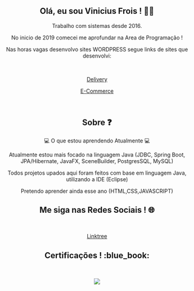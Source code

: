 <h2 align="center">Olá, eu sou Vinicius Frois ! 👨‍💻 </h2>
<p align="center">Trabalho com sistemas desde 2016. </p>
<p align="center">No inicio de 2019 comecei me aprofundar na Area de Programação ! </p>
<p align="center">Nas horas vagas desenvolvo sites WORDPRESS segue links de sites que desenvolvi:</p><br>
<p align="center"><a href="https://rangobomdelivery.com.br/">Delivery</a></p>
<p align="center"><a href="https://uzzemarte.com.br/">E-Commerce</a></p><br>

<h2 align="center"> Sobre ❓</h2>
<p align="center">💻 O que estou aprendendo Atualmente 💻</p>
<p align="center">Atualmente estou mais focado na linguagem Java (JDBC, Spring Boot, JPA/Hibernate, JavaFX, SceneBuilder, PostgresSQL, MySQL)</p>
<p align="center">Todos projetos upados aqui foram feitos com base em linguagem Java, utilizando a IDE (Eclipse)</p>
<p align="center">Pretendo aprender  ainda esse ano (HTML,CSS,JAVASCRIPT)</p>


<h2 align="center">Me siga nas Redes Sociais ! 🌐</h2><br>
<p align="center"><a href="https://linktr.ee/vinifrois">Linktree</a></p>

<h2 align="center">Certificações ! :blue_book:</h2><br>
<p align="center"><image src="Capturar.PNG"></p>
